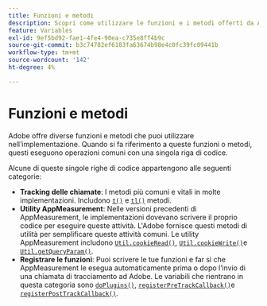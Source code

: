 ```yaml
---
title: Funzioni e metodi
description: Scopri come utilizzare le funzioni e i metodi offerti da Adobe nella tua implementazione.
feature: Variables
exl-id: 9ef5bd92-fae1-4fe4-90ea-c735e8ff4b9c
source-git-commit: b3c74782ef6183fa63674b98e4c0fc39fc09441b
workflow-type: tm+mt
source-wordcount: '142'
ht-degree: 4%

---
```


# Funzioni e metodi

Adobe offre diverse funzioni e metodi che puoi utilizzare nell’implementazione. Quando si fa riferimento a queste funzioni o metodi, questi eseguono operazioni comuni con una singola riga di codice.

Alcune di queste singole righe di codice appartengono alle seguenti categorie:

* **Tracking delle chiamate**: I metodi più comuni e vitali in molte implementazioni. Includono [`t()`](t-method.md) e [`tl()`](tl-method.md) metodi.
* **Utility AppMeasurement**: Nelle versioni precedenti di AppMeasurement, le implementazioni dovevano scrivere il proprio codice per eseguire queste attività. L&#39;Adobe fornisce questi metodi di utilità per semplificare queste attività comuni. Le utility AppMeasurement includono [`Util.cookieRead()`](util-cookieread.md), [`Util.cookieWrite()`](util-cookiewrite.md)e [`Util.getQueryParam()`](util-getqueryparam.md).
* **Registrare le funzioni**: Puoi scrivere le tue funzioni e far sì che AppMeasurement le esegua automaticamente prima o dopo l’invio di una chiamata di tracciamento ad Adobe. Le variabili che rientrano in questa categoria sono [`doPlugins()`](doplugins.md), [`registerPreTrackCallback()`](registerpretrackcallback.md)e [`registerPostTrackCallback()`](registerposttrackcallback.md).
